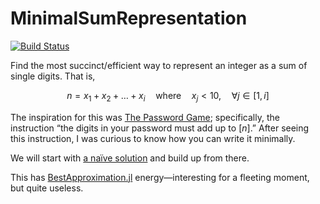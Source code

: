 # MinimalSumRepresentation

[![Build Status](https://github.com/jakewilliami/MinimalSumRepresentation.jl/actions/workflows/CI.yml/badge.svg?branch=master)](https://github.com/jakewilliami/MinimalSumRepresentation.jl/actions/workflows/CI.yml?query=branch%3Amaster)

Find the most succinct/efficient way to represent an integer as a sum of single digits.  That is,

$$n = x_1 + x_2 + \ldots + x_i \quad \text{where} \quad x_j < 10, \quad \forall j \in [1, i]$$

The inspiration for this was [The Password Game](https://neal.fun/password-game/); specifically, the instruction &ldquo;the digits in your password must add up to $[n]$.&rdquo;  After seeing this instruction, I was curious to know how you can write it minimally.

We will start with [a naïve solution](https://github.com/jakewilliami/MinimalSumRepresentations.jl/releases/tag/v1.0.0) and build up from there.

This has [BestApproximation.jl](https://github.com/jakewilliami/BestApproximation.jl/) energy&mdash;interesting for a fleeting moment, but quite useless.
